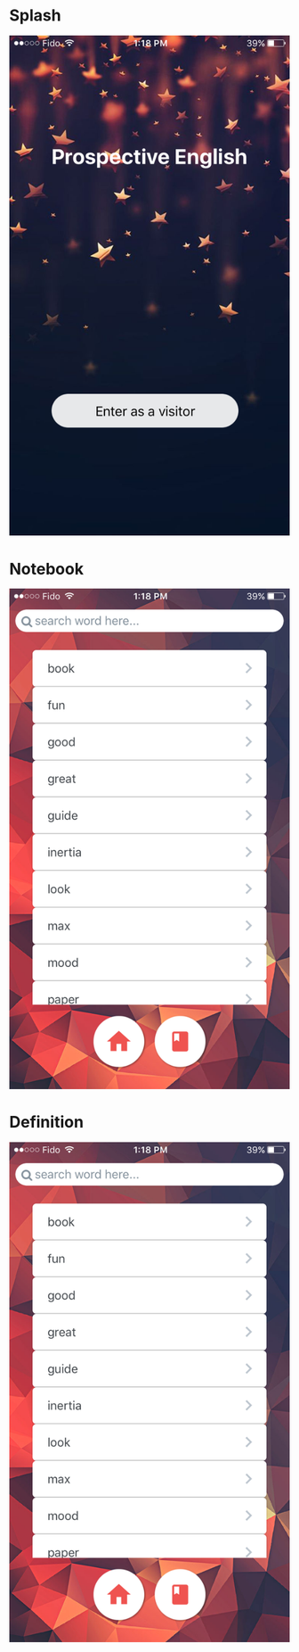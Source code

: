 <h1>Splash</h1>

![Splash](preview/1.png)

<h1>Notebook</h1>

![Notebook](preview/2.png)

<h1>Definition</h1>

![Definition](preview/2.png)
